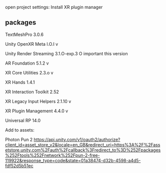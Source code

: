 open project settings:
Install XR plugin manager

## packages

TextMeshPro 3.0.6

Unity OpenXR Meta I.O.I v

Unity Render Streaming 3.1.O-exp.3 O important this version

AR Foundation 5.1.2 v

XR Core Utilities 2.3.o v

XR Hands 1.4.1

XR Interaction Toolkit 2.52

XR Legacy Input Helpers 2.1.10 v

XR Plugin Management 4.4.0 v

Universal RP 14.0

Add to assets:

Photon Pun 2
https://api.unity.com/v1/oauth2/authorize?client_id=asset_store_v2&locale=en_GB&redirect_uri=https%3A%2F%2Fassetstore.unity.com%2Fauth%2Fcallback%3Fredirect_to%3D%252Fpackages%252Ftools%252Fnetwork%252Fpun-2-free-119922&response_type=code&state=01a38474-d32b-4598-a4d5-fdf52d5b51ec

